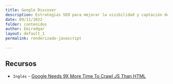```yaml
---
title: Google Discover 
description: Estrategias SEO para mejorar la visibilidad y captación de tráfico desde Google Discover 
date: 09/11/2022
folder: contenidos
author: Emirodgar
layout: default_1
permalink: renderizado-javascript
  
---
```



## Recursos

- `Inglés` - [Google Needs 9X More Time To Crawl JS Than HTML](https://www.onely.com/blog/google-needs-9x-more-time-to-crawl-js-than-html/)
<!--stackedit_data:
eyJoaXN0b3J5IjpbMjQ4MTI3NDc1XX0=
-->